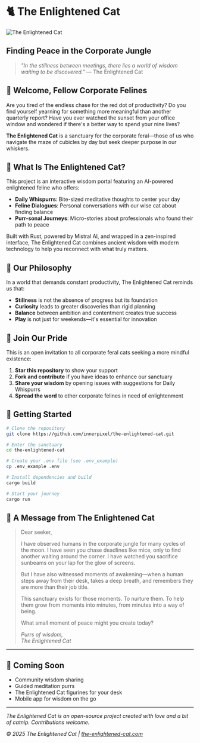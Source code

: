 # 🐈 The Enlightened Cat

![The Enlightened Cat](https://raw.githubusercontent.com/innerpixel/the-enlightened-cat/main/static/images/enlightened-cat.png)

## Finding Peace in the Corporate Jungle

> *"In the stillness between meetings, there lies a world of wisdom waiting to be discovered."* — The Enlightened Cat

## 🌟 Welcome, Fellow Corporate Felines

Are you tired of the endless chase for the red dot of productivity? Do you find yourself yearning for something more meaningful than another quarterly report? Have you ever watched the sunset from your office window and wondered if there's a better way to spend your nine lives?

**The Enlightened Cat** is a sanctuary for the corporate feral—those of us who navigate the maze of cubicles by day but seek deeper purpose in our whiskers.

## 🧘 What Is The Enlightened Cat?

This project is an interactive wisdom portal featuring an AI-powered enlightened feline who offers:

- **Daily Whispurrs**: Bite-sized meditative thoughts to center your day
- **Feline Dialogues**: Personal conversations with our wise cat about finding balance
- **Purr-sonal Journeys**: Micro-stories about professionals who found their path to peace

Built with Rust, powered by Mistral AI, and wrapped in a zen-inspired interface, The Enlightened Cat combines ancient wisdom with modern technology to help you reconnect with what truly matters.

## 🌿 Our Philosophy

In a world that demands constant productivity, The Enlightened Cat reminds us that:

- **Stillness** is not the absence of progress but its foundation
- **Curiosity** leads to greater discoveries than rigid planning
- **Balance** between ambition and contentment creates true success
- **Play** is not just for weekends—it's essential for innovation

## 🐾 Join Our Pride

This is an open invitation to all corporate feral cats seeking a more mindful existence:

1. **Star this repository** to show your support
2. **Fork and contribute** if you have ideas to enhance our sanctuary
3. **Share your wisdom** by opening issues with suggestions for Daily Whispurrs
4. **Spread the word** to other corporate felines in need of enlightenment

## 🚀 Getting Started

```bash
# Clone the repository
git clone https://github.com/innerpixel/the-enlightened-cat.git

# Enter the sanctuary
cd the-enlightened-cat

# Create your .env file (see .env_example)
cp .env_example .env

# Install dependencies and build
cargo build

# Start your journey
cargo run
```

## 🌙 A Message from The Enlightened Cat

> Dear seeker,
> 
> I have observed humans in the corporate jungle for many cycles of the moon. I have seen you chase deadlines like mice, only to find another waiting around the corner. I have watched you sacrifice sunbeams on your lap for the glow of screens.
> 
> But I have also witnessed moments of awakening—when a human steps away from their desk, takes a deep breath, and remembers they are more than their job title.
> 
> This sanctuary exists for those moments. To nurture them. To help them grow from moments into minutes, from minutes into a way of being.
> 
> What small moment of peace might you create today?
> 
> *Purrs of wisdom,*  
> *The Enlightened Cat*

---

## 🔮 Coming Soon

- Community wisdom sharing
- Guided meditation purrs
- The Enlightened Cat figurines for your desk
- Mobile app for wisdom on the go

---

*The Enlightened Cat is an open-source project created with love and a bit of catnip. Contributions welcome.*

*© 2025 The Enlightened Cat | [the-enlightened-cat.com](https://the-enlightened-cat.com)*
